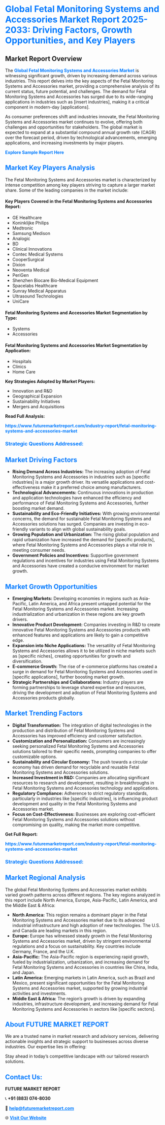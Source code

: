 <h1 style="color: #007BFF;">Global Fetal Monitoring Systems and Accessories Market Report 2025-2033: Driving Factors, Growth Opportunities, and Key Players</h1>

<section id="overview">
<h2>Market Report Overview</h2>
<p>The <a href="https://www.futuremarketreport.com/industry-report/fetal-monitoring-systems-and-accessories-market" style="color: #007BFF; text-decoration: none;"><strong>Global Fetal Monitoring Systems and Accessories Market</strong></a> is witnessing significant growth, driven by increasing demand across various industries. This report delves into the key aspects of the Fetal Monitoring Systems and Accessories market, providing a comprehensive analysis of its current status, future potential, and challenges. The demand for Fetal Monitoring Systems and Accessories has surged due to its wide-ranging applications in industries such as [insert industries], making it a critical component in modern-day [applications].</p>
<p>As consumer preferences shift and industries innovate, the Fetal Monitoring Systems and Accessories market continues to evolve, offering both challenges and opportunities for stakeholders. The global market is expected to expand at a substantial compound annual growth rate (CAGR) over the forecast period, driven by technological advancements, emerging applications, and increasing investments by major players.</p>
</section>

<section id="overview">
<p><a href="https://www.futuremarketreport.com/request-sample/reportId=51417" style="color: #007BFF; text-decoration: none;"><strong>Explore Sample Report Here</strong></a></p>
</section>

<section id="key-players">
<h2 style="color: #007BFF;">Market Key Players Analysis</h2>
<p>The Fetal Monitoring Systems and Accessories market is characterized by intense competition among key players striving to capture a larger market share. Some of the leading companies in the market include:</p>
<h4>Key Players Covered in the Fetal Monitoring Systems and Accessories Report:</h4>
<ul><li>GE Healthcare</li><li>Koninklijke Philips</li><li>Medtronic</li><li>Samsung Medison</li><li>Analogic</li><li>BD</li><li>Clinical Innovations</li><li>Contec Medical Systems</li><li>CooperSurgical</li><li>Dixion</li><li>Neoventa Medical</li><li>PeriGen</li><li>Shenzhen Biocare Bio-Medical Equipment</li><li>Spacelabs Healthcare</li><li>Sunray Medical Apparatus</li><li>Ultrasound Technologies</li><li>UniCare</li></ul>
<h4>Fetal Monitoring Systems and Accessories Market Segmentation by Type:</h4>
<ul><li>Systems</li><li>Accessories</li></ul>

<h4>Fetal Monitoring Systems and Accessories Market Segmentation by Application:</h4>
<ul><li>Hospitals</li><li>Clinics</li><li>Home Care</li></ul>
<p><strong>Key Strategies Adopted by Market Players:</strong></p>
<ul>
<li>Innovation and R&D</li>
<li>Geographical Expansion</li>
<li>Sustainability Initiatives</li>
<li>Mergers and Acquisitions</li>
</ul>
</section>

<section>
<p><strong>Read Full Analysis: </strong></p><a href="https://www.futuremarketreport.com/industry-report/fetal-monitoring-systems-and-accessories-market" style="color: #007BFF; text-decoration: none;"><strong>https://www.futuremarketreport.com/industry-report/fetal-monitoring-systems-and-accessories-market</strong></a>
<h3 style="color: #007BFF;">Strategic Questions Addressed:</h3>
</section>

<section id="driving-factors">
<h2 style="color: #007BFF;">Market Driving Factors</h2>
<ul>
<li><strong>Rising Demand Across Industries:</strong> The increasing adoption of Fetal Monitoring Systems and Accessories in industries such as [specific industries] is a major growth driver. Its versatile applications and cost-effectiveness make it a preferred choice among manufacturers.</li>
<li><strong>Technological Advancements:</strong> Continuous innovations in production and application technologies have enhanced the efficiency and performance of Fetal Monitoring Systems and Accessories, further boosting market demand.</li>
<li><strong>Sustainability and Eco-Friendly Initiatives:</strong> With growing environmental concerns, the demand for sustainable Fetal Monitoring Systems and Accessories solutions has surged. Companies are investing in eco-friendly variants to align with global sustainability goals.</li>
<li><strong>Growing Population and Urbanization:</strong> The rising global population and rapid urbanization have increased the demand for [specific products], where Fetal Monitoring Systems and Accessories plays a vital role in meeting consumer needs.</li>
<li><strong>Government Policies and Incentives:</strong> Supportive government regulations and incentives for industries using Fetal Monitoring Systems and Accessories have created a conducive environment for market growth.</li>
</ul>
</section>

<section id="growth-opportunities">
<h2 style="color: #007BFF;">Market Growth Opportunities</h2>
<ul>
<li><strong>Emerging Markets:</strong> Developing economies in regions such as Asia-Pacific, Latin America, and Africa present untapped potential for the Fetal Monitoring Systems and Accessories market. Increasing industrialization and urbanization in these regions are key growth drivers.</li>
<li><strong>Innovative Product Development:</strong> Companies investing in R&D to create innovative Fetal Monitoring Systems and Accessories products with enhanced features and applications are likely to gain a competitive edge.</li>
<li><strong>Expansion into Niche Applications:</strong> The versatility of Fetal Monitoring Systems and Accessories allows it to be utilized in niche markets such as [specific niches], creating opportunities for growth and diversification.</li>
<li><strong>E-commerce Growth:</strong> The rise of e-commerce platforms has created a surge in demand for Fetal Monitoring Systems and Accessories used in [specific applications], further boosting market growth.</li>
<li><strong>Strategic Partnerships and Collaborations:</strong> Industry players are forming partnerships to leverage shared expertise and resources, driving the development and adoption of Fetal Monitoring Systems and Accessories products globally.</li>
</ul>
</section>

<section id="trending-factors">
<h2 style="color: #007BFF;">Market Trending Factors</h2>
<ul>
<li><strong>Digital Transformation:</strong> The integration of digital technologies in the production and distribution of Fetal Monitoring Systems and Accessories has improved efficiency and customer satisfaction.</li>
<li><strong>Customization and Personalization:</strong> Consumers are increasingly seeking personalized Fetal Monitoring Systems and Accessories solutions tailored to their specific needs, prompting companies to offer customizable options.</li>
<li><strong>Sustainability and Circular Economy:</strong> The push towards a circular economy has driven demand for recyclable and reusable Fetal Monitoring Systems and Accessories solutions.</li>
<li><strong>Increased Investment in R&D:</strong> Companies are allocating significant resources to research and development, resulting in breakthroughs in Fetal Monitoring Systems and Accessories technology and applications.</li>
<li><strong>Regulatory Compliance:</strong> Adherence to strict regulatory standards, particularly in industries like [specific industries], is influencing product development and quality in the Fetal Monitoring Systems and Accessories market.</li>
<li><strong>Focus on Cost-Effectiveness:</strong> Businesses are exploring cost-efficient Fetal Monitoring Systems and Accessories solutions without compromising on quality, making the market more competitive.</li>
</ul>
</section>

<section>
<p><strong>Get Full Report: </strong></p><a href="https://www.futuremarketreport.com/industry-report/fetal-monitoring-systems-and-accessories-market" style="color: #007BFF; text-decoration: none;"><strong>https://www.futuremarketreport.com/industry-report/fetal-monitoring-systems-and-accessories-market</strong></a>
<h3 style="color: #007BFF;">Strategic Questions Addressed:</h3>
</section>


<section id="regional-analysis">
<h2 style="color: #007BFF;">Market Regional Analysis</h2>
<p>The global Fetal Monitoring Systems and Accessories market exhibits varied growth patterns across different regions. The key regions analyzed in this report include North America, Europe, Asia-Pacific, Latin America, and the Middle East & Africa:</p>
<ul>
<li><strong>North America:</strong> This region remains a dominant player in the Fetal Monitoring Systems and Accessories market due to its advanced industrial infrastructure and high adoption of new technologies. The U.S. and Canada are leading markets in this region.</li>
<li><strong>Europe:</strong> Europe has witnessed steady growth in the Fetal Monitoring Systems and Accessories market, driven by stringent environmental regulations and a focus on sustainability. Key countries include Germany, France, and the U.K.</li>
<li><strong>Asia-Pacific:</strong> The Asia-Pacific region is experiencing rapid growth, fueled by industrialization, urbanization, and increasing demand for Fetal Monitoring Systems and Accessories in countries like China, India, and Japan.</li>
<li><strong>Latin America:</strong> Emerging markets in Latin America, such as Brazil and Mexico, present significant opportunities for the Fetal Monitoring Systems and Accessories market, supported by growing industrial activities and investments.</li>
<li><strong>Middle East & Africa:</strong> The region’s growth is driven by expanding industries, infrastructure development, and increasing demand for Fetal Monitoring Systems and Accessories in sectors like [specific sectors].</li>
</ul>
</section>

<footer>
<h2 style="color: #007BFF;">About FUTURE MARKET REPORT</h2>
<p>We are a trusted name in market research and advisory services, delivering actionable insights and strategic support to businesses across diverse industries. Our expertise lies in offering:</p>

<p>Stay ahead in today’s competitive landscape with our tailored research solutions.</p>

<h2 style="color: #007BFF;">Contact Us:</h2>
<p><strong>FUTURE MARKET REPORT</strong></p>
<p>📞 <strong>+91 (883) 074-8030</strong></p>
<p>📧 <strong><a href="mailto:help@futuremarketreport.com" style="color: #007BFF;">help@futuremarketreport.com</a></strong></p>
<p>🌐 <strong><a href="https://www.futuremarketreport.com/" style="color: #007BFF;">Visit Our Website</a></strong></p>
</footer>